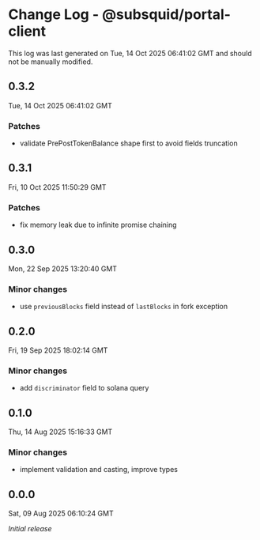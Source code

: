# Change Log - @subsquid/portal-client

This log was last generated on Tue, 14 Oct 2025 06:41:02 GMT and should not be manually modified.

## 0.3.2
Tue, 14 Oct 2025 06:41:02 GMT

### Patches

- validate PrePostTokenBalance shape first to avoid fields truncation

## 0.3.1
Fri, 10 Oct 2025 11:50:29 GMT

### Patches

- fix memory leak due to infinite promise chaining

## 0.3.0
Mon, 22 Sep 2025 13:20:40 GMT

### Minor changes

- use `previousBlocks` field instead of `lastBlocks` in fork exception

## 0.2.0
Fri, 19 Sep 2025 18:02:14 GMT

### Minor changes

- add `discriminator` field to solana query

## 0.1.0
Thu, 14 Aug 2025 15:16:33 GMT

### Minor changes

- implement validation and casting, improve types

## 0.0.0
Sat, 09 Aug 2025 06:10:24 GMT

_Initial release_

